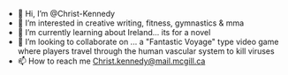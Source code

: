 - 👋 Hi, I’m @Christ-Kennedy
- 👀 I’m interested in creative writing, fitness, gymnastics & mma
- 🌱 I’m currently learning about Ireland... its for a novel
- 💞️ I’m looking to collaborate on ... a "Fantastic Voyage" type video game where players travel through the human vascular system to kill viruses
- 📫 How to reach me Christ.kennedy@mail.mcgill.ca

<!---
Christ-Kennedy/Christ-Kennedy is a ✨ special ✨ repository because its `README.md` (this file) appears on your GitHub profile.
You can click the Preview link to take a look at your changes.
--->
